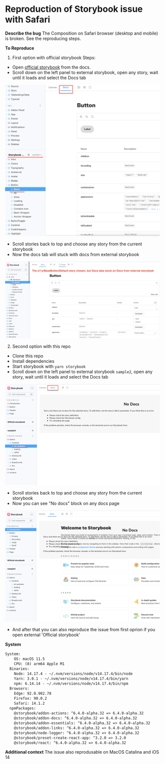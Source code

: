 # Reproduction of Storybook issue with Safari

**Describe the bug**
The Composition on Safari browser (desktop and mobile) is broken. See the reproducing steps.

**To Reproduce**
1. First option with official storybook
Steps:
- Open [official storybook](https://next--storybookjs.netlify.app/official-storybook) from the docs.
- Scroll down on the left panel to external storybook, open any story, wait until it loads and select the Docs tab

![](/public/images/step1.png)

- Scroll stories back to top and choose any story from the current storybook
- Now the docs tab will stuck with docs from external storybook

![](/public/images/step2.png)

2. Second option with this repo
- Clone this repo
- Install dependencies
- Start storybook with `yarn storybook`
- Scroll down on the left panel to external storybook `sample2`, open any story, wait until it loads and select the Docs tab

![](/public/images/step3.png)

- Scroll stories back to top and choose any story from the current storybook
- Now you can see "No docs" block on any docs page

![](/public/images/step4.png)

- And after that you can also reproduce the issue from first oprion if you open external 'Official storybook'

**System**
```
System:
    OS: macOS 11.5
    CPU: (8) arm64 Apple M1
  Binaries:
    Node: 14.17.4 - ~/.nvm/versions/node/v14.17.4/bin/node
    Yarn: 3.0.1 - ~/.nvm/versions/node/v14.17.4/bin/yarn
    npm: 6.14.14 - ~/.nvm/versions/node/v14.17.4/bin/npm
  Browsers:
    Edge: 92.0.902.78
    Firefox: 90.0.2
    Safari: 14.1.2
  npmPackages:
    @storybook/addon-actions: ^6.4.0-alpha.32 => 6.4.0-alpha.32 
    @storybook/addon-docs: ^6.4.0-alpha.32 => 6.4.0-alpha.32 
    @storybook/addon-essentials: ^6.4.0-alpha.32 => 6.4.0-alpha.32 
    @storybook/addon-links: ^6.4.0-alpha.32 => 6.4.0-alpha.32 
    @storybook/node-logger: ^6.4.0-alpha.32 => 6.4.0-alpha.32 
    @storybook/preset-create-react-app: ^3.2.0 => 3.2.0 
    @storybook/react: ^6.4.0-alpha.32 => 6.4.0-alpha.32 
```

**Additional context**
The issue also reprodusable on MacOS Catalina and iOS 14
